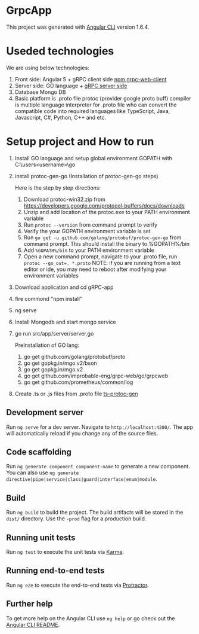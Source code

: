 # GrpcApp

This project was generated with [Angular CLI](https://github.com/angular/angular-cli) version 1.6.4.

# Useded technologies

We are using below technologies:
1. Front side: Angular 5 + gRPC client side [npm grpc-web-client](https://www.npmjs.com/package/grpc-web-client)
2. Server side: GO language + [gRPC server side](https://grpc.io/docs/quickstart/go.html)
3. Database Mongo DB
4. Basic platform is .proto file
	protoc (provider google proto buff) compiler is multiple language interpreter for .proto file who can convert the compatible code into required languages like TypeScript, Java, Javascript, C#, Python, C++ and etc. 

# Setup project and How to run

1. Install GO language and setup global environment GOPATH with C:\users\<username>\go
2. install protoc-gen-go (Installation of protoc-gen-go steps)

	Here is the step by step directions:
	1. Download protoc-win32.zip from https://developers.google.com/protocol-buffers/docs/downloads
	2. Unzip and add location of the protoc.exe to your PATH environment variable
	3. Run `protoc --version` from command prompt to verify
	4. Verify the your GOPATH environment variable is set
	5. Run `go get -u github.com/golang/protobuf/protoc-gen-go` from command prompt. This should install the binary to %GOPATH%/bin
	6. Add `%GOPATH%/bin` to your PATH environment variable
	7. Open a new command prompt, navigate to your .proto file, run `protoc --go_out=. *.proto` 
	NOTE: if you are running from a text editor or ide, you may need to reboot after modifying your environment variables
3. Download application and cd gRPC-app 
4. fire commond "npm install"
4. ng serve
5. Install Mongodb and start mongo service 
6. go run src/app/server/server.go
	
	PreInstallation of GO lang:
  	1. go get github.com/golang/protobuf/proto
  	2. go get gopkg.in/mgo.v2/bson
  	3. go get gopkg.in/mgo.v2
  	4. go get github.com/improbable-eng/grpc-web/go/grpcweb
  	5. go get github.com/prometheus/common/log

7. Create .ts or .js files from .proto file
	[ts-protoc-gen](https://www.npmjs.com/package/ts-protoc-gen)

## Development server

Run `ng serve` for a dev server. Navigate to `http://localhost:4200/`. The app will automatically reload if you change any of the source files.

## Code scaffolding

Run `ng generate component component-name` to generate a new component. You can also use `ng generate directive|pipe|service|class|guard|interface|enum|module`.

## Build

Run `ng build` to build the project. The build artifacts will be stored in the `dist/` directory. Use the `-prod` flag for a production build.

## Running unit tests

Run `ng test` to execute the unit tests via [Karma](https://karma-runner.github.io).

## Running end-to-end tests

Run `ng e2e` to execute the end-to-end tests via [Protractor](http://www.protractortest.org/).

## Further help

To get more help on the Angular CLI use `ng help` or go check out the [Angular CLI README](https://github.com/angular/angular-cli/blob/master/README.md).
